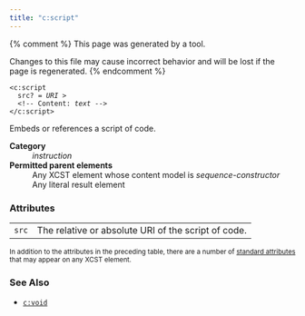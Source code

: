 ```yaml
---
title: "c:script"
---
```


{% comment %}
This page was generated by a tool.

Changes to this file may cause incorrect behavior and will be lost if
the page is regenerated.
{% endcomment %}

<div class="ref-element-syntax language-xml highlighter-rouge"><pre class="highlight"><code><span class="nt">&lt;c:script</span>
  <span>src</span>? = <i>URI</i> &gt;
  &lt;!-- Content: <span><i>text</i></span> --&gt;
<span class="nt">&lt;/c:script&gt;</span></code></pre></div>
<p>Embeds or references a script of code.</p>
<dl>
   <dt><b>Category</b></dt>
   <dd><i>instruction</i></dd>
   <dt><b>Permitted parent elements</b></dt>
   <dd>Any XCST element whose content model is <i>sequence-constructor</i></dd>
   <dd>Any literal result element</dd>
</dl>
<h3>Attributes</h3>
<div class="table-responsive">
   <table class="ref-attribs">
      <tr>
         <td><code>src</code></td>
         <td>The relative or absolute URI of the script of code.</td>
      </tr>
   </table>
</div>
<p><small>
      In addition to the attributes in the preceding table, there are a number of <a href="../c/standard-attributes.html">standard attributes</a> that may appear on any XCST element.
      </small></p>
<h3>See Also</h3>
<ul>
   <li><a href="void.html"><code>c:void</code></a></li>
</ul>